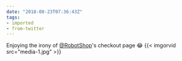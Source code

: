 ```yaml
---
date: "2018-08-23T07:36:43Z"
tags:
- imported
- from-twitter
---
```

Enjoying the irony of [@RobotShop](/twitter/#/RobotShop)'s checkout page 😂 {{< imgorvid src="media-1.jpg" >}}
